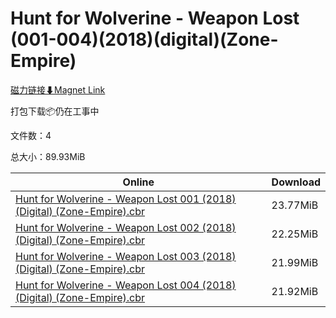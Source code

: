 # Hunt for Wolverine - Weapon Lost (001-004)(2018)(digital)(Zone-Empire)

[磁力链接⬇Magnet Link](magnet:?xt=urn:btih:d773883629a06671360ef726fdc6bef2261fde13&dn=Hunt%20for%20Wolverine%20-%20Weapon%20Lost%20%28001-004%29%282018%29%28digital%29%28Zone-Empire%29)

打包下载📦仍在工事中

文件数：4

总大小：89.93MiB

Online | Download
--- | ---
[Hunt for Wolverine - Weapon Lost 001 (2018) (Digital) (Zone-Empire).cbr](https://github.com/alicewish/markdown/blob/master/comic/Hunt-for-Wolverine-Weapon-Lost-001-2018-Digital-Zone-Empire-cbr.md) | 23.77MiB
[Hunt for Wolverine - Weapon Lost 002 (2018) (Digital) (Zone-Empire).cbr](https://github.com/alicewish/markdown/blob/master/comic/Hunt-for-Wolverine-Weapon-Lost-002-2018-Digital-Zone-Empire-cbr.md) | 22.25MiB
[Hunt for Wolverine - Weapon Lost 003 (2018) (Digital) (Zone-Empire).cbr](https://github.com/alicewish/markdown/blob/master/comic/Hunt-for-Wolverine-Weapon-Lost-003-2018-Digital-Zone-Empire-cbr.md) | 21.99MiB
[Hunt for Wolverine - Weapon Lost 004 (2018) (Digital) (Zone-Empire).cbr](https://github.com/alicewish/markdown/blob/master/comic/Hunt-for-Wolverine-Weapon-Lost-004-2018-Digital-Zone-Empire-cbr.md) | 21.92MiB